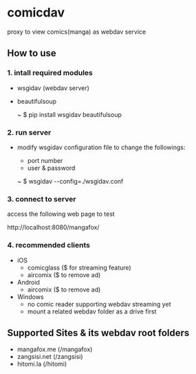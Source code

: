 # comicdav

proxy to view comics(manga) as webdav service

## How to use

### 1. intall required modules

* wsgidav (webdav server)
* beautifulsoup

  ~ $ pip install wsgidav beautifulsoup

### 2. run server

* modify wsgidav configuration file to change the followings:
  - port number
  - user & password

  ~ $ wsgidav --config=./wsgidav.conf

### 3. connect to server

access the following web page to test

  http://localhost:8080/mangafox/

### 4. recommended clients

* iOS
  - comicglass ($ for streaming feature)
  - aircomix ($ to remove ad)
* Android
  - aircomix ($ to remove ad)
* Windows
  - no comic reader supporting webdav streaming yet
  - mount a related webdav folder as a drive first

## Supported Sites & its webdav root folders

* mangafox.me (/mangafox)
* zangsisi.net (/zangsisi)
* hitomi.la (/hitomi)

